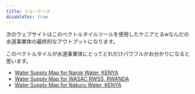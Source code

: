 ```yaml
---
title: ショーケース
disableToc: true
---
```


次のウェブサイトはこのベクトルタイルツールを使用したケニアとるwなんだの水道事業体の最終的なアウトプットになります。

このベクトルタイルが水道事業体にとってどれだけパワフルかお分かりになると思います。

- [Water Supply Map for Narok Water, KENYA](../casestudies/narok)
- [Water Supply Map for WASAC RWSS, RWANDA](../casestudies/wasac)
- [Water Supply Map for Nakuru Water, KENYA](../casestudies/nakuru)